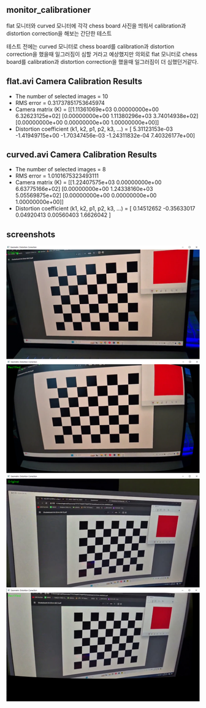 ## monitor_calibrationer

flat 모니터와 curved 모니터에 각각 chess board 사진을 띄워서 calibration과 distortion correction을 해보는 간단한 테스트

테스트 전에는 curved 모니터로 chess board를 calibration과 distortion correction을 했을때 일그러짐이 심할 거라고 예상했지만 의외로
flat 모니터로 chess board를 calibration과 distortion correction을 했을때 일그러짐이 더 심했던거같다.

## flat.avi Camera Calibration Results

- The number of selected images = 10
- RMS error = 0.31737851753645974
- Camera matrix (K) =
  [[1.11361069e+03 0.00000000e+00 6.32623125e+02]
[0.00000000e+00 1.11380296e+03 3.74014938e+02]
[0.00000000e+00 0.00000000e+00 1.00000000e+00]]
- Distortion coefficient (k1, k2, p1, p2, k3, ...) = [ 5.31123153e-03 -1.41949715e+00 -1.70347456e-03 -1.24311832e-04
  7.40326177e+00]

## curved.avi Camera Calibration Results

- The number of selected images = 8
- RMS error = 1.0101675323493111
- Camera matrix (K) =
  [[1.22407575e+03 0.00000000e+00 6.63775166e+02]
[0.00000000e+00 1.24338160e+03 5.05569875e+02]
[0.00000000e+00 0.00000000e+00 1.00000000e+00]]
- Distortion coefficient (k1, k2, p1, p2, k3, ...) = [ 0.14512652 -0.35633017 0.04920413 0.00560403 1.6626042 ]

## screenshots

![flat original](screenshots/flat_original.png)
![flat rectified](screenshots/flat_rectified.png)
![curved original](screenshots/curved_original.png)
![curved rectified](screenshots/curved_rectified.png)

